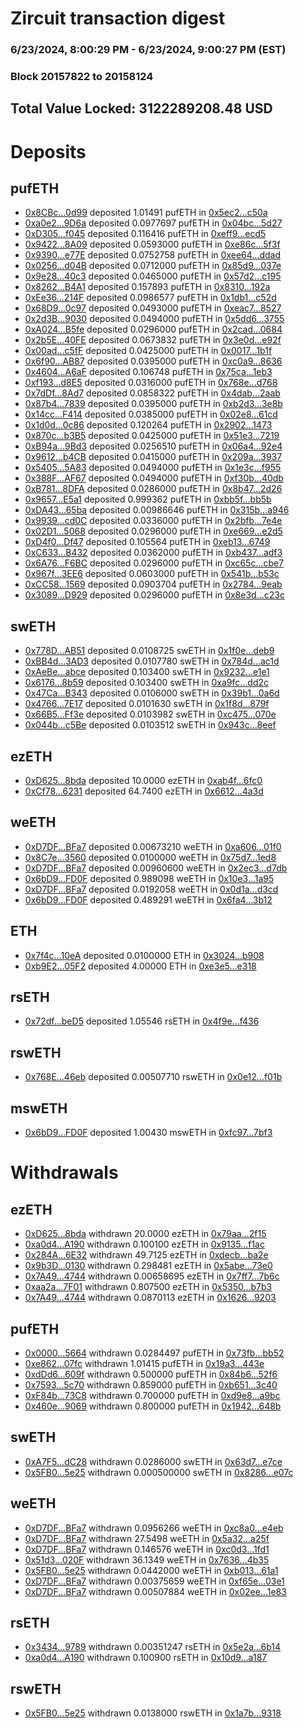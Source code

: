 # Zircuit transaction digest
### 6/23/2024, 8:00:29 PM - 6/23/2024, 9:00:27 PM (EST)
### Block 20157822 to 20158124

## Total Value Locked: 3122289208.48 USD

# Deposits
## pufETH
- [0x8CBc...0d99](https://etherscan.io/address/0x8CBcB40D1A2cc02377e5117DaEE9f00D34250d99) deposited 1.01491 pufETH in [0x5ec2...c50a](https://etherscan.io/tx/0x8CBcB40D1A2cc02377e5117DaEE9f00D34250d99)
- [0xa0e2...9D6a](https://etherscan.io/address/0xa0e28A6C3934E196f28E9F5F62c8b7dDC69a9D6a) deposited 0.0977697 pufETH in [0x04bc...5d27](https://etherscan.io/tx/0xa0e28A6C3934E196f28E9F5F62c8b7dDC69a9D6a)
- [0xD305...f045](https://etherscan.io/address/0xD305614B56Cb6EC49DB3Cda95Aad3FD09A82f045) deposited 0.116416 pufETH in [0xeff9...ecd5](https://etherscan.io/tx/0xD305614B56Cb6EC49DB3Cda95Aad3FD09A82f045)
- [0x9422...8A09](https://etherscan.io/address/0x9422903b1c70878545Af8bb9F6B24366a9248A09) deposited 0.0593000 pufETH in [0xe86c...5f3f](https://etherscan.io/tx/0x9422903b1c70878545Af8bb9F6B24366a9248A09)
- [0x9390...e77E](https://etherscan.io/address/0x9390A25e58b5cb7E24c6fCd89630C91f9be3e77E) deposited 0.0752758 pufETH in [0xee64...ddad](https://etherscan.io/tx/0x9390A25e58b5cb7E24c6fCd89630C91f9be3e77E)
- [0x0256...d04B](https://etherscan.io/address/0x0256a3DB05bDf26a45F57819e647Dee9F572d04B) deposited 0.0712000 pufETH in [0x85d9...037e](https://etherscan.io/tx/0x0256a3DB05bDf26a45F57819e647Dee9F572d04B)
- [0x9e28...40c3](https://etherscan.io/address/0x9e28CA9FE0997d9721e2B9ED38Aa68aed6fc40c3) deposited 0.0465000 pufETH in [0x57d2...c195](https://etherscan.io/tx/0x9e28CA9FE0997d9721e2B9ED38Aa68aed6fc40c3)
- [0x8262...B4A1](https://etherscan.io/address/0x82621C7f9d4705eECB25c102410CC1Fc6992B4A1) deposited 0.157893 pufETH in [0x8310...192a](https://etherscan.io/tx/0x82621C7f9d4705eECB25c102410CC1Fc6992B4A1)
- [0xEe36...214F](https://etherscan.io/address/0xEe36f7F6914d09Be643d03705bb7995fB2B7214F) deposited 0.0986577 pufETH in [0x1db1...c52d](https://etherscan.io/tx/0xEe36f7F6914d09Be643d03705bb7995fB2B7214F)
- [0x68D9...0c97](https://etherscan.io/address/0x68D98d578052fd4614Cb43A686722CBA37b90c97) deposited 0.0493000 pufETH in [0xeac7...8527](https://etherscan.io/tx/0x68D98d578052fd4614Cb43A686722CBA37b90c97)
- [0x2d3B...9030](https://etherscan.io/address/0x2d3B37F7E959685782621Bc2f1B4b8B4c0729030) deposited 0.0494000 pufETH in [0x5dd6...3755](https://etherscan.io/tx/0x2d3B37F7E959685782621Bc2f1B4b8B4c0729030)
- [0xA024...B5fe](https://etherscan.io/address/0xA02439dc8aa6A7EE9B7b948ace9D3A5201d2B5fe) deposited 0.0296000 pufETH in [0x2cad...0684](https://etherscan.io/tx/0xA02439dc8aa6A7EE9B7b948ace9D3A5201d2B5fe)
- [0x2b5E...40FE](https://etherscan.io/address/0x2b5E6F140b52afFCbca762600d6Cb788cC9240FE) deposited 0.0673832 pufETH in [0x3e0d...e92f](https://etherscan.io/tx/0x2b5E6F140b52afFCbca762600d6Cb788cC9240FE)
- [0x00ad...c5fF](https://etherscan.io/address/0x00ad09592f4A926D25900af8bbF8A673C817c5fF) deposited 0.0425000 pufETH in [0x0017...1b1f](https://etherscan.io/tx/0x00ad09592f4A926D25900af8bbF8A673C817c5fF)
- [0x6f90...AB87](https://etherscan.io/address/0x6f90D97407aBd960D27Bb6955Bd36459C657AB87) deposited 0.0395000 pufETH in [0xc0a9...8636](https://etherscan.io/tx/0x6f90D97407aBd960D27Bb6955Bd36459C657AB87)
- [0x4604...A6aF](https://etherscan.io/address/0x4604dFE54848f3e2bD543ac117aedC6655F9A6aF) deposited 0.106748 pufETH in [0x75ca...1eb3](https://etherscan.io/tx/0x4604dFE54848f3e2bD543ac117aedC6655F9A6aF)
- [0xf193...d8E5](https://etherscan.io/address/0xf193457184dB7a0dFf351DB1305FF16a3d83d8E5) deposited 0.0316000 pufETH in [0x768e...d768](https://etherscan.io/tx/0xf193457184dB7a0dFf351DB1305FF16a3d83d8E5)
- [0x7dDf...8Ad7](https://etherscan.io/address/0x7dDffB4404F28456ec7F8945744a467589028Ad7) deposited 0.0858322 pufETH in [0x4dab...2aab](https://etherscan.io/tx/0x7dDffB4404F28456ec7F8945744a467589028Ad7)
- [0x87b4...7839](https://etherscan.io/address/0x87b49790503a612B42905Ee7D3fA56449A977839) deposited 0.0395000 pufETH in [0xb2d3...3e8b](https://etherscan.io/tx/0x87b49790503a612B42905Ee7D3fA56449A977839)
- [0x14cc...F414](https://etherscan.io/address/0x14ccB4a5B61DFeA6b3ce41cdDfFB1917FCbaF414) deposited 0.0385000 pufETH in [0x02e8...61cd](https://etherscan.io/tx/0x14ccB4a5B61DFeA6b3ce41cdDfFB1917FCbaF414)
- [0x1d0d...0c86](https://etherscan.io/address/0x1d0d1a148BFd602B1800bD08bb4BB06d89b30c86) deposited 0.120264 pufETH in [0x2902...1473](https://etherscan.io/tx/0x1d0d1a148BFd602B1800bD08bb4BB06d89b30c86)
- [0x870c...b3B5](https://etherscan.io/address/0x870c1F5C915D619Fc007aBE1BBD95c0953a0b3B5) deposited 0.0425000 pufETH in [0x51e3...7219](https://etherscan.io/tx/0x870c1F5C915D619Fc007aBE1BBD95c0953a0b3B5)
- [0xB94a...9Bd3](https://etherscan.io/address/0xB94a5Afb50414e82469870083C5FD89Cfd1a9Bd3) deposited 0.0256510 pufETH in [0x06a4...92e4](https://etherscan.io/tx/0xB94a5Afb50414e82469870083C5FD89Cfd1a9Bd3)
- [0x9612...b4CB](https://etherscan.io/address/0x9612532050a2A0C6a9d1e18D025e164a96ffb4CB) deposited 0.0415000 pufETH in [0x209a...3937](https://etherscan.io/tx/0x9612532050a2A0C6a9d1e18D025e164a96ffb4CB)
- [0x5405...5A83](https://etherscan.io/address/0x54053c05C765b6E4dDe878869B1cdF3A9Fa65A83) deposited 0.0494000 pufETH in [0x1e3c...f955](https://etherscan.io/tx/0x54053c05C765b6E4dDe878869B1cdF3A9Fa65A83)
- [0x388F...AF67](https://etherscan.io/address/0x388F0cda077bfe19d181027AB8A3c732e274AF67) deposited 0.0494000 pufETH in [0xf30b...40db](https://etherscan.io/tx/0x388F0cda077bfe19d181027AB8A3c732e274AF67)
- [0xB781...8DFA](https://etherscan.io/address/0xB781BE5f39c7c7B87f4588b464fF0698807f8DFA) deposited 0.0286000 pufETH in [0x8b47...2d26](https://etherscan.io/tx/0xB781BE5f39c7c7B87f4588b464fF0698807f8DFA)
- [0x9657...E5a1](https://etherscan.io/address/0x96574C92A2E85DfD8b7Db1f9AeeB1c69D402E5a1) deposited 0.999362 pufETH in [0xbb5f...bb5b](https://etherscan.io/tx/0x96574C92A2E85DfD8b7Db1f9AeeB1c69D402E5a1)
- [0xDA43...65ba](https://etherscan.io/address/0xDA436db56e7D5d7ceEb20003Fc63Acd4d8b465ba) deposited 0.00986646 pufETH in [0x315b...a946](https://etherscan.io/tx/0xDA436db56e7D5d7ceEb20003Fc63Acd4d8b465ba)
- [0x9939...cd0C](https://etherscan.io/address/0x99393F2bDc9a72591763eC8B3B4BEd9FE1BFcd0C) deposited 0.0336000 pufETH in [0x2bfb...7e4e](https://etherscan.io/tx/0x99393F2bDc9a72591763eC8B3B4BEd9FE1BFcd0C)
- [0x02D1...5068](https://etherscan.io/address/0x02D1475bCA6A12871B21A92a5384cEa7C1eb5068) deposited 0.0296000 pufETH in [0xe669...e2d5](https://etherscan.io/tx/0x02D1475bCA6A12871B21A92a5384cEa7C1eb5068)
- [0xD4f0...Df47](https://etherscan.io/address/0xD4f0A09a028b0632829CB58DDda9bbdC63cFDf47) deposited 0.105564 pufETH in [0xeb13...6749](https://etherscan.io/tx/0xD4f0A09a028b0632829CB58DDda9bbdC63cFDf47)
- [0xC633...B432](https://etherscan.io/address/0xC633E809f0f6A1c0Fa4E840A94819839E130B432) deposited 0.0362000 pufETH in [0xb437...adf3](https://etherscan.io/tx/0xC633E809f0f6A1c0Fa4E840A94819839E130B432)
- [0x6A76...F6BC](https://etherscan.io/address/0x6A76BBB497689826780e9E5047c193e56BABF6BC) deposited 0.0296000 pufETH in [0xc65c...cbe7](https://etherscan.io/tx/0x6A76BBB497689826780e9E5047c193e56BABF6BC)
- [0x967f...3EE6](https://etherscan.io/address/0x967f061b7fcC9cC6295ce6cD2FAbc992Be3a3EE6) deposited 0.0603000 pufETH in [0x541b...b53c](https://etherscan.io/tx/0x967f061b7fcC9cC6295ce6cD2FAbc992Be3a3EE6)
- [0xCC58...1569](https://etherscan.io/address/0xCC58442EC01E15Ca7D097244491029a87DA01569) deposited 0.0903704 pufETH in [0x2784...9eab](https://etherscan.io/tx/0xCC58442EC01E15Ca7D097244491029a87DA01569)
- [0x3089...D929](https://etherscan.io/address/0x308934c21Ac338F604a149066B6f2ef3F187D929) deposited 0.0296000 pufETH in [0x8e3d...c23c](https://etherscan.io/tx/0x308934c21Ac338F604a149066B6f2ef3F187D929)
## swETH
- [0x778D...AB51](https://etherscan.io/address/0x778D386b6239B593E86cc7B94358a6fe897AAB51) deposited 0.0108725 swETH in [0x1f0e...deb9](https://etherscan.io/tx/0x778D386b6239B593E86cc7B94358a6fe897AAB51)
- [0xBB4d...3AD3](https://etherscan.io/address/0xBB4d540Ce18e8c5F87A7bfD4A073Eb9c76f43AD3) deposited 0.0107780 swETH in [0x784d...ac1d](https://etherscan.io/tx/0xBB4d540Ce18e8c5F87A7bfD4A073Eb9c76f43AD3)
- [0xAeBe...abce](https://etherscan.io/address/0xAeBeE676DBF364E6b63E21484c4083fA8606abce) deposited 0.103400 swETH in [0x9232...e1e1](https://etherscan.io/tx/0xAeBeE676DBF364E6b63E21484c4083fA8606abce)
- [0x6176...8b59](https://etherscan.io/address/0x6176832C0CD713af5CbDB357f035b2F5e8b48b59) deposited 0.103400 swETH in [0xa9fc...dd2c](https://etherscan.io/tx/0x6176832C0CD713af5CbDB357f035b2F5e8b48b59)
- [0x47Ca...B343](https://etherscan.io/address/0x47Cac9941976DB13F08Ede99572CBc84F4BDB343) deposited 0.0106000 swETH in [0x39b1...0a6d](https://etherscan.io/tx/0x47Cac9941976DB13F08Ede99572CBc84F4BDB343)
- [0x4766...7E17](https://etherscan.io/address/0x4766910751410476eC4aBcbc8940aB3a21087E17) deposited 0.0101630 swETH in [0x1f8d...879f](https://etherscan.io/tx/0x4766910751410476eC4aBcbc8940aB3a21087E17)
- [0x66B5...Ff3e](https://etherscan.io/address/0x66B56267de85b270294efBAd9Ad2B3734b83Ff3e) deposited 0.0103982 swETH in [0xc475...070e](https://etherscan.io/tx/0x66B56267de85b270294efBAd9Ad2B3734b83Ff3e)
- [0x044b...c5Be](https://etherscan.io/address/0x044b9746939Dd790C324D0f9Af69661BDaf8c5Be) deposited 0.0103512 swETH in [0x943c...8eef](https://etherscan.io/tx/0x044b9746939Dd790C324D0f9Af69661BDaf8c5Be)
## ezETH
- [0xD625...8bda](https://etherscan.io/address/0xD625a4cA0aeE02684F9C30eDBd7179e3CCB68bda) deposited 10.0000 ezETH in [0xab4f...6fc0](https://etherscan.io/tx/0xD625a4cA0aeE02684F9C30eDBd7179e3CCB68bda)
- [0xCf78...6231](https://etherscan.io/address/0xCf7841FD47bF33004B07eDE874e7aFC714616231) deposited 64.7400 ezETH in [0x6612...4a3d](https://etherscan.io/tx/0xCf7841FD47bF33004B07eDE874e7aFC714616231)
## weETH
- [0xD7DF...BFa7](https://etherscan.io/address/0xD7DF7E085214743530afF339aFC420c7c720BFa7) deposited 0.00673210 weETH in [0xa606...01f0](https://etherscan.io/tx/0xD7DF7E085214743530afF339aFC420c7c720BFa7)
- [0x8C7e...3560](https://etherscan.io/address/0x8C7e9a9607216B6dfa12F5c3b10104dCF4683560) deposited 0.0100000 weETH in [0x75d7...1ed8](https://etherscan.io/tx/0x8C7e9a9607216B6dfa12F5c3b10104dCF4683560)
- [0xD7DF...BFa7](https://etherscan.io/address/0xD7DF7E085214743530afF339aFC420c7c720BFa7) deposited 0.00960600 weETH in [0x2ec3...d7db](https://etherscan.io/tx/0xD7DF7E085214743530afF339aFC420c7c720BFa7)
- [0x6bD9...FD0F](https://etherscan.io/address/0x6bD9ec6EAAaD58132bcD843934A67988796fFD0F) deposited 0.989098 weETH in [0x10e3...1a95](https://etherscan.io/tx/0x6bD9ec6EAAaD58132bcD843934A67988796fFD0F)
- [0xD7DF...BFa7](https://etherscan.io/address/0xD7DF7E085214743530afF339aFC420c7c720BFa7) deposited 0.0192058 weETH in [0x0d1a...d3cd](https://etherscan.io/tx/0xD7DF7E085214743530afF339aFC420c7c720BFa7)
- [0x6bD9...FD0F](https://etherscan.io/address/0x6bD9ec6EAAaD58132bcD843934A67988796fFD0F) deposited 0.489291 weETH in [0x6fa4...3b12](https://etherscan.io/tx/0x6bD9ec6EAAaD58132bcD843934A67988796fFD0F)
## ETH
- [0x7f4c...10eA](https://etherscan.io/address/0x7f4c4B9E105Dd1b47d564366A6af2f28973a10eA) deposited 0.0100000 ETH in [0x3024...b908](https://etherscan.io/tx/0x7f4c4B9E105Dd1b47d564366A6af2f28973a10eA)
- [0xb9E2...05F2](https://etherscan.io/address/0xb9E2Ca276b418B8b45aD612bfdd1fA734AD805F2) deposited 4.00000 ETH in [0xe3e5...e318](https://etherscan.io/tx/0xb9E2Ca276b418B8b45aD612bfdd1fA734AD805F2)
## rsETH
- [0x72df...beD5](https://etherscan.io/address/0x72df633B675a543c2104d766a8f39bC6552CbeD5) deposited 1.05546 rsETH in [0x4f9e...f436](https://etherscan.io/tx/0x72df633B675a543c2104d766a8f39bC6552CbeD5)
## rswETH
- [0x768E...46eb](https://etherscan.io/address/0x768EE9E25Aa1D8F5D36C649D1E1D99D8565646eb) deposited 0.00507710 rswETH in [0x0e12...f01b](https://etherscan.io/tx/0x768EE9E25Aa1D8F5D36C649D1E1D99D8565646eb)
## mswETH
- [0x6bD9...FD0F](https://etherscan.io/address/0x6bD9ec6EAAaD58132bcD843934A67988796fFD0F) deposited 1.00430 mswETH in [0xfc97...7bf3](https://etherscan.io/tx/0x6bD9ec6EAAaD58132bcD843934A67988796fFD0F)
# Withdrawals
## ezETH
- [0xD625...8bda](https://etherscan.io/address/0xD625a4cA0aeE02684F9C30eDBd7179e3CCB68bda) withdrawn 20.0000 ezETH in [0x79aa...2f15](https://etherscan.io/tx/0xD625a4cA0aeE02684F9C30eDBd7179e3CCB68bda)
- [0xa0d4...A190](https://etherscan.io/address/0xa0d429dad539c16352a8fb085FF8038cA9C9A190) withdrawn 0.100100 ezETH in [0x9135...f1ac](https://etherscan.io/tx/0xa0d429dad539c16352a8fb085FF8038cA9C9A190)
- [0x284A...6E32](https://etherscan.io/address/0x284A5Dd5B0e0D5Fa143E62c56Bc2c71ECf006E32) withdrawn 49.7125 ezETH in [0xdecb...ba2e](https://etherscan.io/tx/0x284A5Dd5B0e0D5Fa143E62c56Bc2c71ECf006E32)
- [0x9b3D...0130](https://etherscan.io/address/0x9b3DB82B09FB32Ef7F5cF02518256c916Bf50130) withdrawn 0.298481 ezETH in [0x5abe...73e0](https://etherscan.io/tx/0x9b3DB82B09FB32Ef7F5cF02518256c916Bf50130)
- [0x7A49...4744](https://etherscan.io/address/0x7A493Be5c2ce014cD049Bf178a1ac0Db1B434744) withdrawn 0.00658695 ezETH in [0x7ff7...7b6c](https://etherscan.io/tx/0x7A493Be5c2ce014cD049Bf178a1ac0Db1B434744)
- [0xaa2a...7F01](https://etherscan.io/address/0xaa2a6a54263697847ab8dCAD729D3ba451e57F01) withdrawn 0.807500 ezETH in [0x5350...b7b3](https://etherscan.io/tx/0xaa2a6a54263697847ab8dCAD729D3ba451e57F01)
- [0x7A49...4744](https://etherscan.io/address/0x7A493Be5c2ce014cD049Bf178a1ac0Db1B434744) withdrawn 0.0870113 ezETH in [0x1626...9203](https://etherscan.io/tx/0x7A493Be5c2ce014cD049Bf178a1ac0Db1B434744)
## pufETH
- [0x0000...5664](https://etherscan.io/address/0x00000e296e2B54f589D999F3AC209a17117D5664) withdrawn 0.0284497 pufETH in [0x73fb...bb52](https://etherscan.io/tx/0x00000e296e2B54f589D999F3AC209a17117D5664)
- [0xe862...07fc](https://etherscan.io/address/0xe8628a9F7727bCeFeab492D601DE0a0Fb1AB07fc) withdrawn 1.01415 pufETH in [0x19a3...443e](https://etherscan.io/tx/0xe8628a9F7727bCeFeab492D601DE0a0Fb1AB07fc)
- [0xdDd6...609f](https://etherscan.io/address/0xdDd664A86e60eDd8cE9A43F73B18263a536d609f) withdrawn 0.500000 pufETH in [0x84b6...52f6](https://etherscan.io/tx/0xdDd664A86e60eDd8cE9A43F73B18263a536d609f)
- [0x7593...5c70](https://etherscan.io/address/0x7593Bf3fA0ab58cBD9C0683F42Adb21E71B75c70) withdrawn 0.859000 pufETH in [0xb651...3c40](https://etherscan.io/tx/0x7593Bf3fA0ab58cBD9C0683F42Adb21E71B75c70)
- [0xF84b...73C8](https://etherscan.io/address/0xF84b7DBBBD8d3D95915157DBd87542c0Be7973C8) withdrawn 0.700000 pufETH in [0xd9e8...a9bc](https://etherscan.io/tx/0xF84b7DBBBD8d3D95915157DBd87542c0Be7973C8)
- [0x460e...9069](https://etherscan.io/address/0x460e86ed42bd44a238c3312350c0B978b2d69069) withdrawn 0.800000 pufETH in [0x1942...648b](https://etherscan.io/tx/0x460e86ed42bd44a238c3312350c0B978b2d69069)
## swETH
- [0xA7F5...dC28](https://etherscan.io/address/0xA7F58bfcc07F36Ff333463cF8878d393b41cdC28) withdrawn 0.0286000 swETH in [0x63d7...e7ce](https://etherscan.io/tx/0xA7F58bfcc07F36Ff333463cF8878d393b41cdC28)
- [0x5FB0...5e25](https://etherscan.io/address/0x5FB092102b31AbD764Db09865A1707ee21a05e25) withdrawn 0.000500000 swETH in [0x8286...e07c](https://etherscan.io/tx/0x5FB092102b31AbD764Db09865A1707ee21a05e25)
## weETH
- [0xD7DF...BFa7](https://etherscan.io/address/0xD7DF7E085214743530afF339aFC420c7c720BFa7) withdrawn 0.0956266 weETH in [0xc8a0...e4eb](https://etherscan.io/tx/0xD7DF7E085214743530afF339aFC420c7c720BFa7)
- [0xD7DF...BFa7](https://etherscan.io/address/0xD7DF7E085214743530afF339aFC420c7c720BFa7) withdrawn 27.5498 weETH in [0x5a32...a25f](https://etherscan.io/tx/0xD7DF7E085214743530afF339aFC420c7c720BFa7)
- [0xD7DF...BFa7](https://etherscan.io/address/0xD7DF7E085214743530afF339aFC420c7c720BFa7) withdrawn 0.146576 weETH in [0xc0d3...1fd1](https://etherscan.io/tx/0xD7DF7E085214743530afF339aFC420c7c720BFa7)
- [0x51d3...020F](https://etherscan.io/address/0x51d34D5B79c4B27763ee4B891039Cf602F8a020F) withdrawn 36.1349 weETH in [0x7636...4b35](https://etherscan.io/tx/0x51d34D5B79c4B27763ee4B891039Cf602F8a020F)
- [0x5FB0...5e25](https://etherscan.io/address/0x5FB092102b31AbD764Db09865A1707ee21a05e25) withdrawn 0.0442000 weETH in [0xb013...61a1](https://etherscan.io/tx/0x5FB092102b31AbD764Db09865A1707ee21a05e25)
- [0xD7DF...BFa7](https://etherscan.io/address/0xD7DF7E085214743530afF339aFC420c7c720BFa7) withdrawn 0.00375659 weETH in [0xf65e...03e1](https://etherscan.io/tx/0xD7DF7E085214743530afF339aFC420c7c720BFa7)
- [0xD7DF...BFa7](https://etherscan.io/address/0xD7DF7E085214743530afF339aFC420c7c720BFa7) withdrawn 0.00507884 weETH in [0x02ee...1e83](https://etherscan.io/tx/0xD7DF7E085214743530afF339aFC420c7c720BFa7)
## rsETH
- [0x3434...9789](https://etherscan.io/address/0x34349c5569e7B846c3558961552D2202760A9789) withdrawn 0.00351247 rsETH in [0x5e2a...6b14](https://etherscan.io/tx/0x34349c5569e7B846c3558961552D2202760A9789)
- [0xa0d4...A190](https://etherscan.io/address/0xa0d429dad539c16352a8fb085FF8038cA9C9A190) withdrawn 0.100900 rsETH in [0x10d9...a187](https://etherscan.io/tx/0xa0d429dad539c16352a8fb085FF8038cA9C9A190)
## rswETH
- [0x5FB0...5e25](https://etherscan.io/address/0x5FB092102b31AbD764Db09865A1707ee21a05e25) withdrawn 0.0138000 rswETH in [0x1a7b...9318](https://etherscan.io/tx/0x5FB092102b31AbD764Db09865A1707ee21a05e25)
